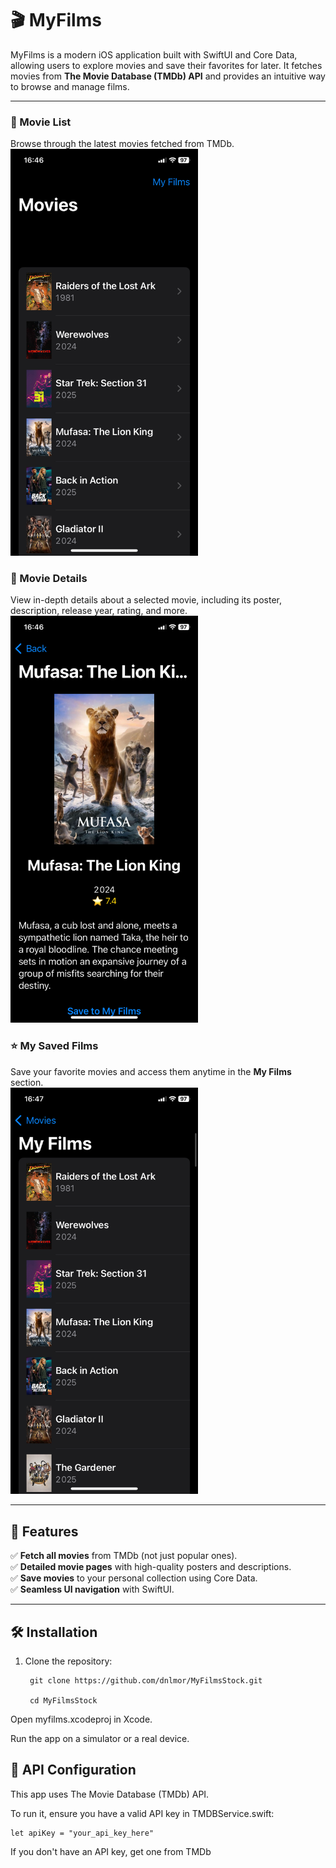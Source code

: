 # 🎬 MyFilms  

MyFilms is a modern iOS application built with SwiftUI and Core Data, allowing users to explore movies and save their favorites for later. It fetches movies from **The Movie Database (TMDb) API** and provides an intuitive way to browse and manage films.  

--- 

### 🎥 Movie List  
Browse through the latest movies fetched from TMDb.  
<img src="documentation/MovieList.jpg" alt="Movie List" width="300"/>

### 📄 Movie Details  
View in-depth details about a selected movie, including its poster, description, release year, rating, and more.  
<img src="documentation/MovieDetail.jpg" alt="Movie Detail" width="300"/>

### ⭐ My Saved Films  
Save your favorite movies and access them anytime in the **My Films** section.  
<img src="documentation/MySavedFilms.jpg" alt="My Saved Films" width="300"/>

---

## 🚀 Features  

✅ **Fetch all movies** from TMDb (not just popular ones).  
✅ **Detailed movie pages** with high-quality posters and descriptions.  
✅ **Save movies** to your personal collection using Core Data.  
✅ **Seamless UI navigation** with SwiftUI.  

---

## 🛠️ Installation  

1. Clone the repository:  

        git clone https://github.com/dnlmor/MyFilmsStock.git
   
        cd MyFilmsStock


Open myfilms.xcodeproj in Xcode.

Run the app on a simulator or a real device.

## 🔗 API Configuration
This app uses The Movie Database (TMDb) API.

To run it, ensure you have a valid API key in TMDBService.swift:

    let apiKey = "your_api_key_here"


If you don't have an API key, get one from TMDb